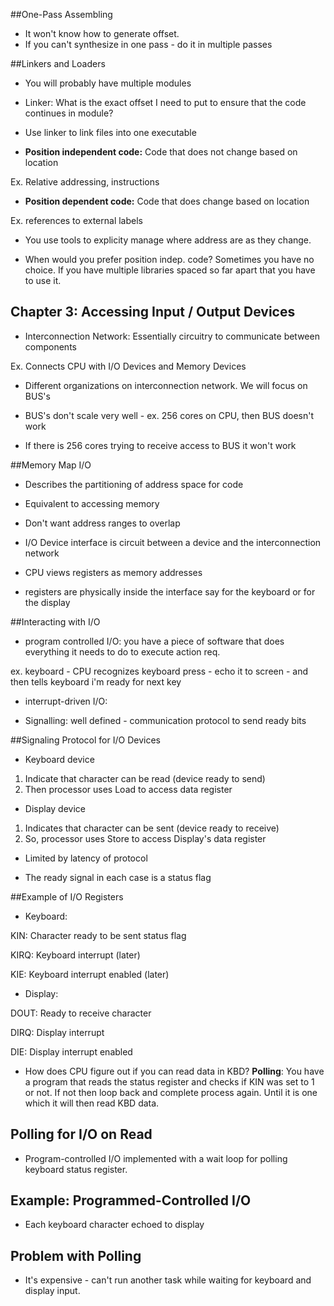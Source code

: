 ##One-Pass Assembling

- It won't know how to generate offset.
- If you can't synthesize in one pass - do it in multiple passes


##Linkers and Loaders

- You will probably have multiple modules

- Linker: What is the exact offset I need to put to ensure that the code continues in module?

- Use linker to link files into one executable

- **Position independent code:** Code that does not change based on location

Ex. Relative addressing, instructions

- **Position dependent code:** Code that does change based on location

Ex. references to external labels

- You use tools to explicity manage where address are as they change.

- When would you prefer position indep. code? Sometimes you have no choice. If you have multiple
libraries spaced so far apart that you have to use it.

## Chapter 3: Accessing Input / Output Devices

- Interconnection Network: Essentially circuitry to communicate between components

Ex. Connects CPU with I/O Devices and Memory Devices

- Different organizations on interconnection network. We will focus on BUS's

- BUS's don't scale very well - ex. 256 cores on CPU, then BUS doesn't work

- If there is 256 cores trying to receive access to BUS it won't work

##Memory Map I/O

- Describes the partitioning of address space for code

- Equivalent to accessing memory

- Don't want address ranges to overlap

- I/O Device interface is circuit between a device and the interconnection network

- CPU views registers as memory addresses

- registers are physically inside the interface say for the keyboard or for the display

##Interacting with I/O

- program controlled I/O: you have a piece of software that does everything it needs to do to execute action req.

ex. keyboard - CPU recognizes keyboard press - echo it to screen - and then tells keyboard i'm ready for next key

- interrupt-driven I/O:

- Signalling: well defined - communication protocol to send ready bits

##Signaling Protocol for I/O Devices

- Keyboard device

1. Indicate that character can be read (device ready to send)
2. Then processor uses Load to access data register

- Display device

1. Indicates that character can be sent (device ready to receive)
2. So, processor uses Store to access Display's data register

- Limited by latency of protocol

- The ready signal in each case is a status flag

##Example of I/O Registers

- Keyboard:

KIN: Character ready to be sent status flag

KIRQ: Keyboard interrupt (later)

KIE: Keyboard interrupt enabled (later)

- Display:

DOUT: Ready to receive character

DIRQ: Display interrupt

DIE: Display interrupt enabled

- How does CPU figure out if you can read data in KBD? **Polling**: You have a program that reads the status register
and checks if KIN was set to 1 or not. If not then loop back and complete process again. Until it is one which it will
then read KBD data. 

## Polling for I/O on Read

- Program-controlled I/O implemented with a wait loop for polling keyboard status register.

## Example: Programmed-Controlled I/O

- Each keyboard character echoed to display


## Problem with Polling

- It's expensive - can't run another task while waiting for keyboard and display input. 
